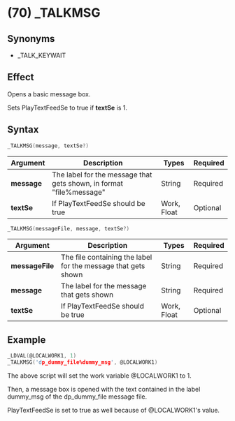 # (70) _TALKMSG

## Synonyms

- _TALK_KEYWAIT

## Effect

Opens a basic message box.

Sets PlayTextFeedSe to true if **textSe** is 1.

## Syntax

```c
_TALKMSG(message, textSe?)
```

| Argument | Description | Types | Required |
| - | - | - | - |
| **message** | The label for the message that gets shown, in format "file%message" | String | Required |
| **textSe** | If PlayTextFeedSe should be true | Work, Float | Optional |

```c
_TALKMSG(messageFile, message, textSe?)
```

| Argument | Description | Types | Required |
| - | - | - | - |
| **messageFile** | The file containing the label for the message that gets shown | String | Required |
| **message** | The label for the message that gets shown | String | Required |
| **textSe** | If PlayTextFeedSe should be true | Work, Float | Optional |

## Example

```c
_LDVAL(@LOCALWORK1, 1)
_TALKMSG('dp_dummy_file%dummy_msg', @LOCALWORK1)
```

The above script will set the work variable @LOCALWORK1 to 1.

Then, a message box is opened with the text contained in the label dummy_msg of the dp_dummy_file message file.

PlayTextFeedSe is set to true as well because of @LOCALWORK1's value.
